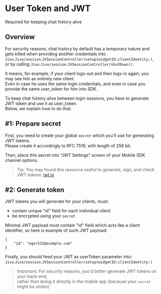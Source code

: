 # User Token and JWT

Required for keeping chat history alive

## Overview

For security reasons, chat history by default has a temporary nature and gets killed when providing another credentials into ``Jivo``.``Jivo/session``.``JVSessionController/setup(widgetID:clientIdentity:)``, or by calling ``Jivo``.``Jivo/session``.``JVSessionController/shutDown()``.

It means, for example, if your client logs-out and then logs-in again, you may see him as entirely new client.  
Even in case he uses the same login credentials, and even in case you provide the same user_token for him into SDK.

To keep chat history alive between login sessions, you have to generate JWT token and use it as user_token.  
Below, we explain how to do that.

## #1: Prepare secret

First, you need to create your global `secret` which you'll use for generating JWT tokens.  
Please create it accordingly to RFC 7519, with length of 256 bit.

Then, place this secret into "JWT Settings" screen of your Mobile SDK channel options.

> Tip: You may found this resource useful to generate, sign, and check JWT tokens: [jwt.io](https://jwt.io/)

## #2: Generate token

JWT tokens you will generate for your clients, must:
- contain unique "id" field for each individual client
- be encrypted using your `secret`

Minimal JWT payload must contain "id" field which acts like a client identifier, so here is example of such JWT payload:
```
{
    "id": "egor531@example.com"
}
```

Finally, you should feed your JWT as userToken parameter into:  
``Jivo``.``Jivo/session``.``JVSessionController/setup(widgetID:clientIdentity:)``

> Important: For security reasons, you'd better generate JWT tokens on your back-end,  
> rather than doing it directly in the mobile app (because your `secret` might be stolen)
